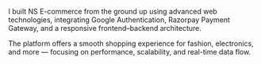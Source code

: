 I built NS E-commerce from the ground up using advanced web technologies, integrating Google Authentication, Razorpay Payment Gateway, and a responsive frontend–backend architecture.

The platform offers a smooth shopping experience for fashion, electronics, and more — focusing on performance, scalability, and real-time data flow.
